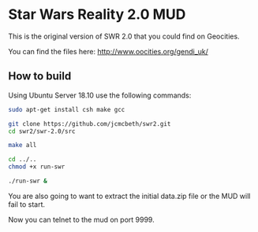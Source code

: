 # Star Wars Reality 2.0 MUD
This is the original version of SWR 2.0 that you could find on Geocities.

You can find the files here: http://www.oocities.org/gendi_uk/

## How to build
Using Ubuntu Server 18.10 use the following commands:
```bash
sudo apt-get install csh make gcc

git clone https://github.com/jcmcbeth/swr2.git
cd swr2/swr-2.0/src

make all

cd ../..
chmod +x run-swr

./run-swr &
```

You are also going to want to extract the initial data.zip file or the MUD will fail to start.

Now you can telnet to the mud on port 9999.
